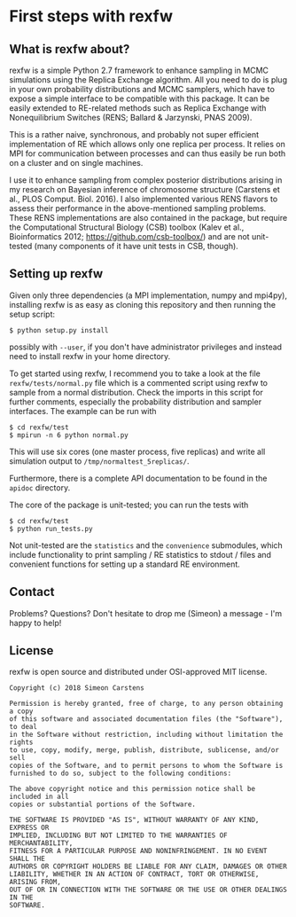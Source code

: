 # First steps with rexfw #

## What is rexfw about?

rexfw is a simple Python 2.7 framework to enhance sampling in MCMC simulations using the Replica Exchange algorithm. All you need to do is plug in your own probability distributions and MCMC samplers, which have to expose a simple interface to be compatible with this package. It can be easily extended to RE-related methods such as Replica Exchange with Nonequilibrium Switches (RENS; Ballard & Jarzynski, PNAS 2009).

This is a rather naive, synchronous, and probably not super efficient implementation of RE which allows only one replica per process. It relies on MPI for communication between processes and can thus easily be run both on a cluster and on single machines.

I use it to enhance sampling from complex posterior distributions arising in my research on Bayesian inference of chromosome structure (Carstens et al., PLOS Comput. Biol. 2016). I also implemented various RENS flavors to assess their performance in the above-mentioned sampling problems. These RENS implementations are also contained in the package, but require the Computational Structural Biology (CSB) toolbox (Kalev et al., Bioinformatics 2012; https://github.com/csb-toolbox/) and are not unit-tested (many components of it have unit tests in CSB, though).

## Setting up rexfw

Given only three dependencies (a MPI implementation, numpy and mpi4py), installing rexfw is as easy as cloning this repository and then running the setup script:

    $ python setup.py install

possibly with `--user`, if you don't have administrator privileges and instead need to install rexfw in your home directory.

To get started using rexfw, I recommend you to take a look at the file `rexfw/tests/normal.py` file which is a commented script using rexfw to sample from a normal distribution. Check the imports in this script for further comments, especially the probability distribution and sampler interfaces. The example can be run with

    $ cd rexfw/test
    $ mpirun -n 6 python normal.py
    
This will use six cores (one master process, five replicas) and write all simulation output to `/tmp/normaltest_5replicas/`.

Furthermore, there is a complete API documentation to be found in the `apidoc` directory.

The core of the package is unit-tested; you can run the tests with

    $ cd rexfw/test
    $ python run_tests.py

Not unit-tested are the `statistics` and the `convenience` submodules, which include functionality to print sampling / RE statistics to stdout / files and convenient functions for setting up a standard RE environment.

## Contact

Problems? Questions? Don't hesitate to drop me (Simeon) a message - I'm happy to help!

## License

rexfw is open source and distributed under OSI-approved MIT license.

    Copyright (c) 2018 Simeon Carstens

    Permission is hereby granted, free of charge, to any person obtaining a copy
    of this software and associated documentation files (the "Software"), to deal
    in the Software without restriction, including without limitation the rights
    to use, copy, modify, merge, publish, distribute, sublicense, and/or sell
    copies of the Software, and to permit persons to whom the Software is
    furnished to do so, subject to the following conditions:

    The above copyright notice and this permission notice shall be included in all
    copies or substantial portions of the Software.

    THE SOFTWARE IS PROVIDED "AS IS", WITHOUT WARRANTY OF ANY KIND, EXPRESS OR
    IMPLIED, INCLUDING BUT NOT LIMITED TO THE WARRANTIES OF MERCHANTABILITY,
    FITNESS FOR A PARTICULAR PURPOSE AND NONINFRINGEMENT. IN NO EVENT SHALL THE
    AUTHORS OR COPYRIGHT HOLDERS BE LIABLE FOR ANY CLAIM, DAMAGES OR OTHER
    LIABILITY, WHETHER IN AN ACTION OF CONTRACT, TORT OR OTHERWISE, ARISING FROM,
    OUT OF OR IN CONNECTION WITH THE SOFTWARE OR THE USE OR OTHER DEALINGS IN THE
    SOFTWARE.